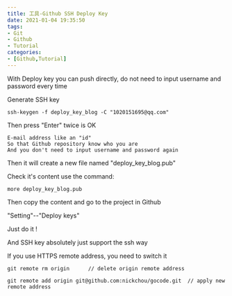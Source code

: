 ```yaml
---
title: 工具-Github SSH Deploy Key
date: 2021-01-04 19:35:50
tags:
- Git
- Github
- Tutorial
categories:
- [Github,Tutorial]
---
```


With Deploy key you can push directly, do not need to input username and password every time

Generate SSH key

```
ssh-keygen -f deploy_key_blog -C "1020151695@qq.com"
```

 Then press "Enter" twice is OK

```
E-mail address like an "id"
So that Github repository know who you are
And you don't need to input username and password again
```

Then it will create a new file named "deploy_key_blog.pub"

Check it's content use the command:

```
more deploy_key_blog.pub
```

Then copy the content and go to the project in Github

"Setting"--"Deploy keys"

Just do it !

And SSH key absolutely just support the ssh way

If you use HTTPS remote address, you need to switch it 

```
git remote rm origin      // delete origin remote address 

git remote add origin git@github.com:nickchou/gocode.git  // apply new remote address
```



